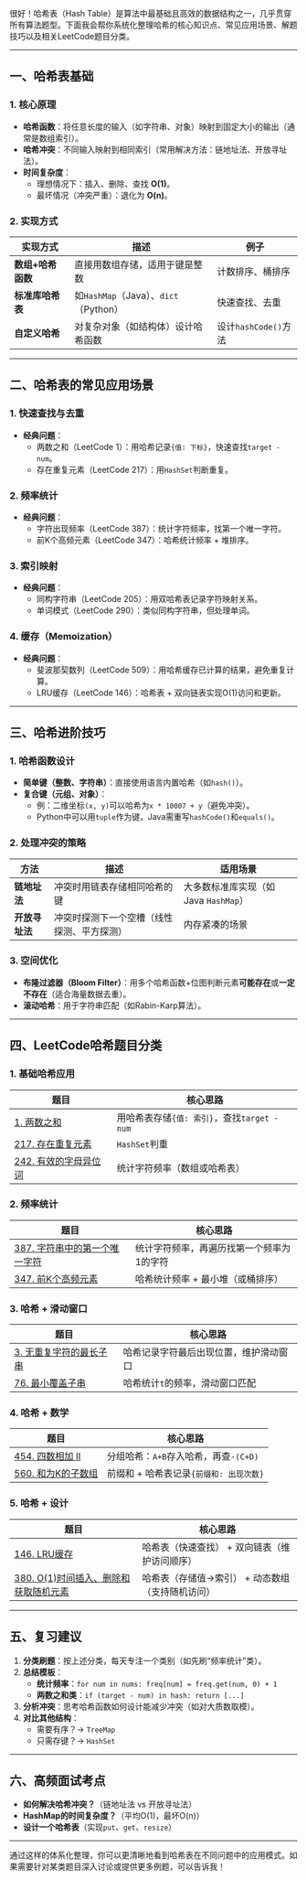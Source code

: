 很好！哈希表（Hash Table）是算法中最基础且高效的数据结构之一，几乎贯穿所有算法题型。下面我会帮你系统化整理哈希的核心知识点、常见应用场景、解题技巧以及相关LeetCode题目分类。  

---

## **一、哈希表基础**
### **1. 核心原理**
- **哈希函数**：将任意长度的输入（如字符串、对象）映射到固定大小的输出（通常是数组索引）。
- **哈希冲突**：不同输入映射到相同索引（常用解决方法：链地址法、开放寻址法）。
- **时间复杂度**：
  - 理想情况下：插入、删除、查找 **O(1)**。
  - 最坏情况（冲突严重）：退化为 **O(n)**。

### **2. 实现方式**
| 实现方式       | 描述                          | 例子                     |
|----------------|-------------------------------|--------------------------|
| **数组+哈希函数** | 直接用数组存储，适用于键是整数 | 计数排序、桶排序         |
| **标准库哈希表** | 如`HashMap`（Java）、`dict`（Python） | 快速查找、去重         |
| **自定义哈希**   | 对复杂对象（如结构体）设计哈希函数 | 设计`hashCode()`方法 |

---

## **二、哈希表的常见应用场景**
### **1. 快速查找与去重**
- **经典问题**：
  - 两数之和（LeetCode 1）：用哈希记录`{值: 下标}`，快速查找`target - num`。
  - 存在重复元素（LeetCode 217）：用`HashSet`判断重复。

### **2. 频率统计**
- **经典问题**：
  - 字符出现频率（LeetCode 387）：统计字符频率，找第一个唯一字符。
  - 前K个高频元素（LeetCode 347）：哈希统计频率 + 堆排序。

### **3. 索引映射**
- **经典问题**：
  - 同构字符串（LeetCode 205）：用双哈希表记录字符映射关系。
  - 单词模式（LeetCode 290）：类似同构字符串，但处理单词。

### **4. 缓存（Memoization）**
- **经典问题**：
  - 斐波那契数列（LeetCode 509）：用哈希缓存已计算的结果，避免重复计算。
  - LRU缓存（LeetCode 146）：哈希表 + 双向链表实现O(1)访问和更新。

---

## **三、哈希进阶技巧**
### **1. 哈希函数设计**
- **简单键（整数、字符串）**：直接使用语言内置哈希（如`hash()`）。
- **复合键（元组、对象）**：
  - 例：二维坐标`(x, y)`可以哈希为`x * 10007 + y`（避免冲突）。
  - Python中可以用`tuple`作为键，Java需重写`hashCode()`和`equals()`。

### **2. 处理冲突的策略**
| 方法          | 描述                          | 适用场景               |
|---------------|-------------------------------|-----------------------|
| **链地址法**  | 冲突时用链表存储相同哈希的键   | 大多数标准库实现（如Java `HashMap`） |
| **开放寻址法** | 冲突时探测下一个空槽（线性探测、平方探测） | 内存紧凑的场景       |

### **3. 空间优化**
- **布隆过滤器（Bloom Filter）**：用多个哈希函数+位图判断元素**可能存在**或**一定不存在**（适合海量数据去重）。
- **滚动哈希**：用于字符串匹配（如Rabin-Karp算法）。

---

## **四、LeetCode哈希题目分类**
### **1. 基础哈希应用**
| 题目                                                                 | 核心思路                                                                 |
|----------------------------------------------------------------------|--------------------------------------------------------------------------|
| [1. 两数之和](https://leetcode.com/problems/two-sum/)                | 用哈希表存储`{值: 索引}`，查找`target - num`                            |
| [217. 存在重复元素](https://leetcode.com/problems/contains-duplicate/) | `HashSet`判重                                                          |
| [242. 有效的字母异位词](https://leetcode.com/problems/valid-anagram/) | 统计字符频率（数组或哈希表）                                            |

### **2. 频率统计**
| 题目                                                                 | 核心思路                                                                 |
|----------------------------------------------------------------------|--------------------------------------------------------------------------|
| [387. 字符串中的第一个唯一字符](https://leetcode.com/problems/first-unique-character-in-a-string/) | 统计字符频率，再遍历找第一个频率为1的字符                                |
| [347. 前K个高频元素](https://leetcode.com/problems/top-k-frequent-elements/) | 哈希统计频率 + 最小堆（或桶排序）                                       |

### **3. 哈希 + 滑动窗口**
| 题目                                                                 | 核心思路                                                                 |
|----------------------------------------------------------------------|--------------------------------------------------------------------------|
| [3. 无重复字符的最长子串](https://leetcode.com/problems/longest-substring-without-repeating-characters/) | 哈希记录字符最后出现位置，维护滑动窗口                                   |
| [76. 最小覆盖子串](https://leetcode.com/problems/minimum-window-substring/) | 哈希统计`t`的频率，滑动窗口匹配                                         |

### **4. 哈希 + 数学**
| 题目                                                                 | 核心思路                                                                 |
|----------------------------------------------------------------------|--------------------------------------------------------------------------|
| [454. 四数相加 II](https://leetcode.com/problems/4sum-ii/)           | 分组哈希：`A+B`存入哈希，再查`-(C+D)`                                   |
| [560. 和为K的子数组](https://leetcode.com/problems/subarray-sum-equals-k/) | 前缀和 + 哈希表记录`{前缀和: 出现次数}`                                 |

### **5. 哈希 + 设计**
| 题目                                                                 | 核心思路                                                                 |
|----------------------------------------------------------------------|--------------------------------------------------------------------------|
| [146. LRU缓存](https://leetcode.com/problems/lru-cache/)             | 哈希表（快速查找） + 双向链表（维护访问顺序）                            |
| [380. O(1)时间插入、删除和获取随机元素](https://leetcode.com/problems/insert-delete-getrandom-o1/) | 哈希表（存储值→索引） + 动态数组（支持随机访问）                         |

---

## **五、复习建议**
1. **分类刷题**：按上述分类，每天专注一个类别（如先刷“频率统计”类）。
2. **总结模板**：
   - **统计频率**：`for num in nums: freq[num] = freq.get(num, 0) + 1`
   - **两数之和类**：`if (target - num) in hash: return [...]`
3. **分析冲突**：思考哈希函数如何设计能减少冲突（如对大质数取模）。
4. **对比其他结构**：
   - 需要有序？→ `TreeMap`
   - 只需存键？→ `HashSet`

---

## **六、高频面试考点**
- **如何解决哈希冲突？**（链地址法 vs 开放寻址法）
- **HashMap的时间复杂度？**（平均O(1)，最坏O(n)）
- **设计一个哈希表**（实现`put`、`get`、`resize`）

---

通过这样的体系化整理，你可以更清晰地看到哈希表在不同问题中的应用模式。如果需要针对某类题目深入讨论或提供更多例题，可以告诉我！